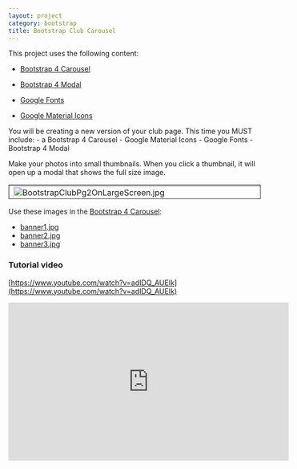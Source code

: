 ```yaml
---
layout: project
category: bootstrap
title: Bootstrap Club Carousel
---
```



This project uses the following content:

- [Bootstrap 4 Carousel](/wd/bootstrap/bootstrap-4-carousel/)

- [Bootstrap 4 Modal](/wd/bootstrap/bootstrap-4-modal/)

- [Google Fonts](/wd/bootstrap/google-fonts/)

- [Google Material Icons](/wd/bootstrap/google-material-icons/)



<p>You will be creating a new version of your club page. This time you MUST include:
- a Bootstrap 4 Carousel
- Google Material Icons
- Google Fonts
- Bootstrap 4 Modal

Make your photos into small thumbnails. When you click a thumbnail, it will open up a modal that shows the full size image.

<table style="border-collapse: collapse; width: 100%; height: 29px;" border="1">
<tbody>
<tr style="height: 29px;">
<td style="width: 50%; height: 29px;"><img src="/wd/bootstrap/images/bootstrapClubPage2/BootstrapClubPg2OnLargeScreen.jpg" alt="BootstrapClubPg2OnLargeScreen.jpg" width="1905"></td>
<td style="width: 50%; height: 29px;"><img src="/wd/bootstrap/images/bootstrapClubPage2/BootstrapClubPg2OnSmallScreen.jpg" alt="BootstrapClubPg2OnSmallScreen.jpg" width="1905"></td>
</tr>
</tbody>
</table>
<p>Use these images in the <a title="Bootstrap 4 Carousel" href="/wd/bootstrap/bootstrap-4-carousel">Bootstrap 4 Carousel</a>:</p>
<ul>
<li><a title="banner1.jpg" href="/wd/bootstrap/images/bootstrapClubPage2/banner1.jpg">banner1.jpg</a></li>
<li>
<a title="banner1.jpg" href="/wd/bootstrap/images/bootstrapClubPage2/banner1.jpg"></a><a title="banner2.jpg" href="/wd/bootstrap/images/bootstrapClubPage2/banner2.jpg">banner2.jpg</a>
</li>
<li>
<a  title="banner2.jpg" href="/wd/bootstrap/images/bootstrapClubPage2/banner2.jpg"></a><a title="banner3.jpg" href="/wd/bootstrap/images/bootstrapClubPage2/banner3.jpg">banner3.jpg</a>
</li>
</ul>



### Tutorial video

[https://www.youtube.com/watch?v=adIDQ_AUEIk](https://www.youtube.com/watch?v=adIDQ_AUEIk)

<iframe width="560" height="315" src="https://www.youtube.com/embed/adIDQ_AUEIk" frameborder="0" allow="accelerometer; autoplay; encrypted-media; gyroscope; picture-in-picture" allowfullscreen></iframe>
